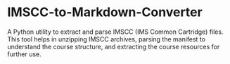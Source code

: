 # IMSCC-to-Markdown-Converter
A Python utility to extract and parse IMSCC (IMS Common Cartridge) files. This tool helps in unzipping IMSCC archives, parsing the manifest to understand the course structure, and extracting the course resources for further use.
